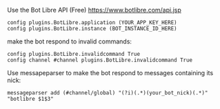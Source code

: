 Use the Bot Libre API (Free) https://www.botlibre.com/api.jsp
```
config plugins.BotLibre.application (YOUR_APP_KEY_HERE)
config plugins.BotLibre.instance (BOT_INSTANCE_ID_HERE)
```
make the bot respond to invalid commands:
```
config plugins.BotLibre.invalidcommand True
config channel #channel plugins.BotLibre.invalidcommand True
```
Use messapeparser to make the bot respond to messages containing its nick:
```
messageparser add (#channel/global) "(?i)(.*)(your_bot_nick)(.*)" "botlibre $1$3"
```
